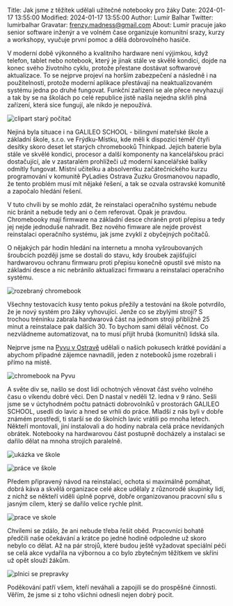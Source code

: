 Title: Jak jsme z těžítek udělali užitečné notebooky pro žáky
Date: 2024-01-17 13:55:00
Modified: 2024-01-17 13:55:00
Author: Lumír Balhar
Twitter: lumirbalhar
Gravatar: frenzy.madness@gmail.com
About: Lumír pracuje jako senior software inženýr a ve volném čase organizuje komunitní srazy, kurzy a workshopy, vyučuje první pomoc a dělá dobrovolného hasiče.

V moderní době výkonného a kvalitního hardware není výjimkou, když telefon, tablet nebo notebook, který je jinak stále ve skvělé kondici, dojde na konec svého životního cyklu, protože přestane dostávat softwarové aktualizace. To se nejprve projeví na horším zabezpečení a následně i na použitelnosti, protože moderní aplikace přestávají na neaktualizovaném systému jedna po druhé fungovat. Funkční zařízení se ale přece nevyhazují a tak by se na školách po celé republice jistě našla nejedna skříň plná zařízení, která sice fungují, ale nikdo je nepoužívá.

![clipart starý počítač]({static}/images/old_pc_clipart.png)

Nejiná byla situace i na GALILEO SCHOOL - bilingvní mateřské škole a základní škole, s.r.o. ve Frýdku-Místku, kde měli k dispozici téměř čtyři desítky skoro deset let starých chromebooků Thinkpad. Jejich baterie byla stále ve skvělé kondici, procesor a další komponenty na kancelářskou práci dostačující, ale v zastaralém prohlížeči už moderní kancelářské balíky odmítly fungovat. Místní učitelku a absolventku začátečnického kurzu programování v komunitě PyLadies Ostrava Zuzku Grosmanovou napadlo, že tento problém musí mít nějaké řešení, a tak se ozvala ostravské komunitě a započalo hledání řešení.

V tuto chvíli by se mohlo zdát, že reinstalaci operačního systému nebude nic bránit a nebude tedy ani o čem referovat. Opak je pravdou. Chromebooky mají firmware na základní desce chráněn proti přepisu a tedy jej nejde jednoduše nahradit. Bez nového fimware ale nejde provést reinstalaci operačního systému, jak jsme zvyklí z obyčejných počítačů.

O nějakých pár hodin hledání na internetu a mnoha vyšroubovaných šroubcích později jsme se dostali do stavu, kdy šroubek zajišťující hardwarovou ochranu firmwaru proti přepisu konečně opustil své místo na základní desce a nic nebránilo aktualizaci firmwaru a reinstalaci operačního systému.

![rozebraný chromebook]({static}/images/research.jpg)

Všechny testovacích kusy tento pokus přežily a testování na škole potvrdilo, že je nový systém pro žáky vyhovující. Jenže co se zbylými stroji? S trochou tréninku zabrala hardwarová část na jednom stroji přibližně 25 minut a reinstalace pak dalších 30. To bychom sami dělali věčnost. Co nezvládneme automatizovat, na to musí přijít hrubá (komunitní) lidská síla.

Nejprve jsme na [Pyvu v Ostravě](https://pyvo.cz/ostrava-pyvo/) udělali o našich pokusech krátké povídání a abychom případné zájemce navnadili, jeden z notebooků jsme rozebrali i přímo na místě.

![chromebook na Pyvu]({static}/images/pyvo.jpg)

A světe div se, našlo se dost lidí ochotných věnovat část svého volného času o víkendu dobré věci. Den D nastal v neděli 12. ledna v 9 ráno. Sešli jsme se v úctyhodném počtu patnácti dobrovolníků v prostorách GALILEO SCHOOL, usedli do lavic a hned se vrhli do práce. Mladší z nás byli v dobře známém prostředí, ti starší se do školních lavic vrátili po mnoha letech. Někteří montovali, jiní instalovali a do hodiny nabrala celá práce nevídaných obrátek. Notebooky na hardwarovou část postupně docházely a instalaci se dařilo dělat na mnoha strojích paralelně.

![ukázka ve škole]({static}/images/ukazka_ve_skole.jpg)

![práce ve škole]({static}/images/prace_ve_skole.jpg)

Předem připravený návod na reinstalaci, ochota si maximálně pomáhat, dobrá káva a skvělá organizace celé akce udělaly z různorodé skupinky lidí, z nichž se někteří viděli úplně poprvé, dobře organizovanou pracovní sílu s jasným cílem, který se dařilo velice rychle plnit.

![prace ve skole]({static}/images/prace_ve_skole_fisheye.jpg)

Chvílemi se zdálo, že ani nebude třeba řešit oběd. Pracovníci bohatě předčili naše očekávání a krátce po jedné hodině odpoledne už skoro nebylo co dělat. Až na pár strojů, které budou ještě vyžadovat speciální péči se celá akce vydařila na výbornou a co bylo zbytečným těžítkem ve skříni už opět slouží žákům.

![plnici se prepravky]({static}/images/plnici_se_bedny.jpg)

Poděkování patří všem, kteří neváhali a zapojili se do prospěšné činnosti. Věřím, že jsme si z toho všichni odnesli nejen dobrý pocit.
